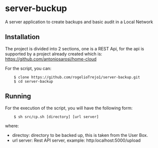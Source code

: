 # server-buckup

A server application to create backups and basic audit in a Local Network

## Installation

The project is divided into 2 sections, one is a REST Api, for the api is supported by a project already created which is: https://github.com/antoniosarosi/home-cloud

For the script, you can: 
```
    $ clone https://github.com/rogelioTrejo1/server-backup.git
    $ cd server-backup
```

## Running
For the execution of the script, you will have the following form: 
```
    $ sh src/cp.sh [directory] [url server]
```
where: 
* directoy: directory to be backed up, this is taken from the User Box.
* url server: Rest API server, example: http:localhost:5000/upload
